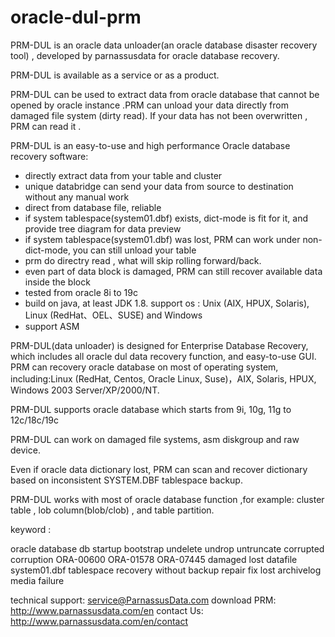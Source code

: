 # oracle-dul-prm


PRM-DUL is an oracle data unloader(an oracle database disaster recovery tool)  , developed by parnassusdata for oracle database recovery.

PRM-DUL is available as a service or as a product.


PRM-DUL can be used to extract data from oracle database that cannot be opened by oracle instance .PRM can unload your data directly from damaged file system (dirty read). If your data has not been overwritten , PRM can read it .



PRM-DUL is an easy-to-use and high performance Oracle database recovery software:


  - directly extract data from your table and cluster
  - unique databridge can send your data from source to destination without any manual work
  - direct from database file, reliable
  - if system tablespace(system01.dbf) exists, dict-mode is fit for it, and provide tree diagram for data preview
  - if system tablespace(system01.dbf) was lost, PRM can work under non-dict-mode, you can still unload your table 
  - prm do directry read , what will skip rolling forward/back.
  - even part of data block is damaged, PRM can still recover available data inside the block
  - tested from oracle 8i to 19c
  - build on java, at least JDK 1.8.  support os : Unix (AIX, HPUX, Solaris), Linux (RedHat、OEL、SUSE) and Windows
  - support ASM


PRM-DUL(data unloader) is designed for Enterprise Database Recovery, which includes all oracle dul data recovery function, and easy-to-use GUI. PRM can recovery oracle database on most of operating system, including:Linux (RedHat, Centos, Oracle Linux, Suse)，AIX, Solaris, HPUX, Windows 2003 Server/XP/2000/NT.

PRM-DUL supports oracle database which starts from 9i, 10g, 11g to 12c/18c/19c

PRM-DUL can work on damaged file systems, asm diskgroup and raw device.

Even if oracle data dictionary lost, PRM can scan and recover dictionary based on inconsistent SYSTEM.DBF tablespace backup. 

PRM-DUL works with most of oracle database function ,for example:  cluster table , lob column(blob/clob) , and table partition. 



keyword :

oracle database db startup bootstrap undelete undrop untruncate corrupted corruption ORA-00600 ORA-01578 ORA-07445 damaged lost datafile system01.dbf tablespace recovery without backup repair fix lost archivelog media failure 


technical support: 	service@ParnassusData.com
download PRM: 	http://www.parnassusdata.com/en
contact Us: 		http://www.parnassusdata.com/en/contact

